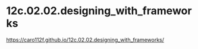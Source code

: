 # 12c.02.02.designing_with_frameworks
https://caro112f.github.io/12c.02.02.designing_with_frameworks/

